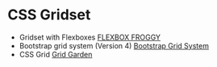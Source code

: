 # CSS Gridset

- Gridset with Flexboxes
  [FLEXBOX FROGGY](http://flexboxfroggy.com/)
- Bootstrap grid system (Version 4)
  [Bootstrap Grid System](https://v4-alpha.getbootstrap.com/layout/grid/)
- CSS Grid
  [Grid Garden](http://cssgridgarden.com/)
